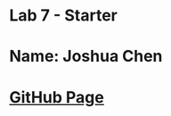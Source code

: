 # Lab 7 - Starter

# Name: Joshua Chen
# [GitHub Page](https://joooshua-chen.github.io/Lab7_Starter/)
